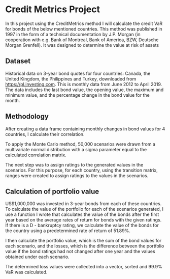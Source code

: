# Credit Metrics Project

In this project using the CreditMetrics method I will calculate the credit VaR for bonds of the below mentioned countries. 
This method was published in 1997 in the form of a technical documentation by J.P. Morgan (in cooperation with e.g. Bank of Montreal, Bank of America, BZW, Deutsche Morgan Grenfell). 
It was designed to determine the value at risk of assets 

## Dataset
Historical data on 3-year bond quotes for four countries: Canada, the United Kingdom, the Philippines and Turkey, downloaded from https://pl.investing.com. 
This is monthly data from June 2012 to April 2019. The data includes the last bond value, the opening value, the maximum and minimum value, and the percentage change in the bond value for the month.

## Methodology
After creating a data frame containing monthly changes in bond values for 4 countries, I calculate their correlation.

To apply the Monte Carlo method, 50,000 scenarios were drawn from a multivariate normal distribution with a sigma parameter equal to the calculated correlation matrix.

The next step was to assign ratings to the generated values in the scenarios. For this purpose, for each country, using the transition matrix, ranges were created to assign ratings to the values in the scenarios. 

## Calculation of portfolio value
US$1,000,000 was invested in 3-year bonds from each of these countries. 
To calculate the value of the portfolio for each of the scenarios generated, I use a function I wrote that calculates the value of the bonds after the first year based on the average rates of return for bonds with the given ratings. 
If there is a D - bankruptcy rating, we calculate the value of the bonds for the country using a predetermined rate of return of 51.89%.

I then calculate the portfolio value, which is the sum of the bond values for each scenario, and the losses, which is the difference between the portfolio value if the bond ratings had not changed after one year and the values obtained under each scenario. 

The determined loss values were collected into a vector, sorted and 99.9% VaR was calculated. 
